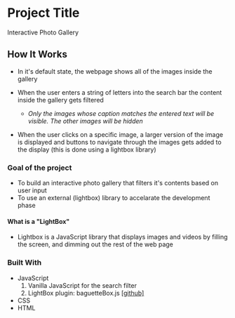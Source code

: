 # Project Title

Interactive Photo Gallery

## How It Works

- In it's default state, the webpage shows all of the images inside the gallery

- When the user enters a string of letters into the search bar the content inside the gallery gets filtered

  - _Only the images whose caption matches the entered text will be visible. The other images will be hidden_

- When the user clicks on a specific image, a larger version of the image is displayed and buttons to navigate through the images gets added to the display (this is done using a lightbox library)

### Goal of the project

- To build an interactive photo gallery that filters it's contents based on user input
- To use an external (lightbox) library to accelarate the development phase

#### What is a "LightBox"

- Lightbox is a JavaScript library that displays images and videos by filling the screen, and dimming out the rest of the web page

### Built With

- JavaScript
  1. Vanilla JavaScript for the search filter
  2. LightBox plugin: baguetteBox.js [[github]](https://github.com/feimosi/baguetteBox.js)
- CSS
- HTML


